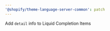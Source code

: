 ```yaml
---
'@shopify/theme-language-server-common': patch
---
```


Add `detail` info to Liquid Completion Items
